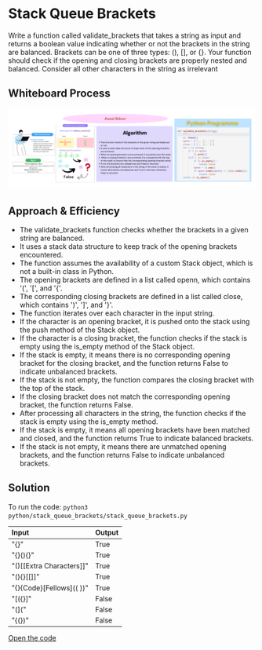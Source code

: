 # Stack Queue Brackets
Write a function called validate_brackets that takes a string as input and returns a boolean value indicating whether or not the brackets in the string are balanced. Brackets can be one of three types: (), [], or {}. Your function should check if the opening and closing brackets are properly nested and balanced. Consider all other characters in the string as irrelevant

## Whiteboard Process
![bracket](./brackets.png)

## Approach & Efficiency
- The validate_brackets function checks whether the brackets in a given string are balanced.
- It uses a stack data structure to keep track of the opening brackets encountered.
- The function assumes the availability of a custom Stack object, which is not a built-in class in Python.
- The opening brackets are defined in a list called openn, which contains '(', '[', and '{'.
- The corresponding closing brackets are defined in a list called close, which contains ')', ']', and '}'.
- The function iterates over each character in the input string.
- If the character is an opening bracket, it is pushed onto the stack using the push method of the Stack object.
- If the character is a closing bracket, the function checks if the stack is empty using the is_empty method of the Stack object.
- If the stack is empty, it means there is no corresponding opening bracket for the closing bracket, and the function returns False to indicate unbalanced brackets.
- If the stack is not empty, the function compares the closing bracket with the top of the stack.
- If the closing bracket does not match the corresponding opening bracket, the function returns False.
- After processing all characters in the string, the function checks if the stack is empty using the is_empty method.
- If the stack is empty, it means all opening brackets have been matched and closed, and the function returns True to indicate balanced brackets.
- If the stack is not empty, it means there are unmatched opening brackets, and the function returns False to indicate unbalanced brackets.

## Solution
To run the code: `python3 python/stack_queue_brackets/stack_queue_brackets.py`


|Input|Output|
|:-----|:------|
|"{}"|True|
|"{}(){}"|True|
|"()[[Extra Characters]]"|True|
|"(){}[[]]"|True|
|"{}{Code}[Fellows](( ))"|True|
|"[({}]"|False|
|"(]("|False|
|"{(})"|False|

[Open the code](./stack_queue_brackets.py)
